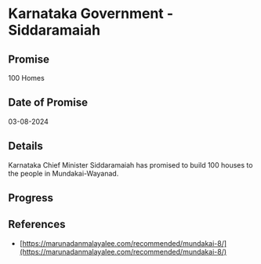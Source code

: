 # Karnataka Government - Siddaramaiah

## Promise

100 Homes

## Date of Promise

03-08-2024

## Details

Karnataka Chief Minister Siddaramaiah has promised to build 100 houses to the people in Mundakai-Wayanad.

## Progress

## References

- [](https://marunadanmalayalee.com/recommended/mundakai-8/)[https://marunadanmalayalee.com/recommended/mundakai-8/](https://marunadanmalayalee.com/recommended/mundakai-8/)
